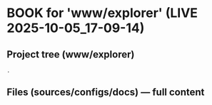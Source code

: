 # BOOK for 'www/explorer' (LIVE 2025-10-05_17-09-14)

## Project tree (www/explorer)
```text
.
```

## Files (sources/configs/docs) — full content

